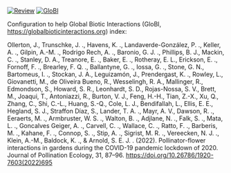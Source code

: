 [![Review](https://github.com/globalbioticinteractions/ollerton2022/actions/workflows/review.yml/badge.svg)](https://github.com/globalbioticinteractions/ollerton2022/actions) [![GloBI](https://api.globalbioticinteractions.org/interaction.svg?accordingTo=globi:globalbioticinteractions/ollerton2022&refutes=true&refutes=false)](https://globalbioticinteractions.org/?accordingTo=globi:globalbioticinteractions/ollerton2022)

Configuration to help Global Biotic Interactions (GloBI, https://globalbioticinteractions.org) index: 

Ollerton, J., Trunschke, J. ., Havens, K. ., Landaverde-González, P. ., Keller, A. ., Gilpin, A.-M. ., Rodrigo Rech, A. ., Baronio, G. J. ., Phillips, B. J., Mackin, C. ., Stanley, D. A., Treanore, E. ., Baker, E. ., Rotheray, E. L., Erickson, E. ., Fornoff, F. ., Brearley, F. Q. ., Ballantyne, G. ., Iossa, G. ., Stone, G. N., Bartomeus, I. ., Stockan, J. A., Leguizamón, J., Prendergast, K. ., Rowley, L., Giovanetti, M., de Oliveira Bueno, R., Wesselingh, R. A., Mallinger, R., Edmondson, S., Howard, S. R., Leonhardt, S. D., Rojas-Nossa, S. V., Brett, M., Joaqui, T., Antoniazzi, R., Burton, V. J., Feng, H.-H., Tian, Z.-X., Xu, Q., Zhang, C., Shi, C.-L., Huang, S.-Q., Cole, L. J., Bendifallah, L., Ellis, E. E., Hegland, S. J., Straffon Díaz, S., Lander, T. A. ., Mayr, A. V., Dawson, R. ., Eeraerts, M. ., Armbruster, W. S. ., Walton, B. ., Adjlane, N. ., Falk, S. ., Mata, L. ., Goncalves Geiger, A. ., Carvell, C. ., Wallace, C. ., Ratto, F. ., Barberis, M. ., Kahane, F. ., Connop, S. ., Stip, A. ., Sigrist, M. R. ., Vereecken, N. J. ., Klein, A.-M., Baldock, K. ., & Arnold, S. E. J. . (2022). Pollinator-flower interactions in gardens during the COVID-19 pandemic lockdown of 2020. Journal of Pollination Ecology, 31, 87–96. https://doi.org/10.26786/1920-7603(2022)695

